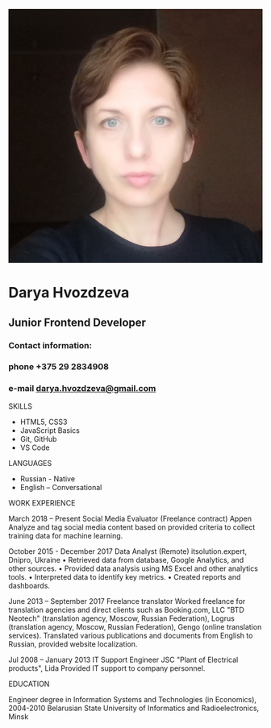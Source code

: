 ![photo](photo_2022-12-09_20-25-10.jpg "Photo") 
# Darya Hvozdzeva 
## Junior Frontend Developer
### Contact information:
### phone +375 29 2834908 
### e-mail darya.hvozdzeva@gmail.com 

SKILLS

* HTML5, CSS3
* JavaScript Basics
* Git, GitHub
* VS Codе

LANGUAGES

* Russian - Native
* English – Conversational

WORK EXPERIENCE

March 2018 – Present
Social Media Evaluator (Freelance contract)
Appen
Analyze and tag social media content based on provided criteria to collect training data for machine learning.

October 2015 - December 2017
Data Analyst (Remote)
itsolution.expert, Dnipro, Ukraine
•	Retrieved data from database, Google Аnalytics, and other sources.
•	Provided data analysis using MS Excel and other analytics tools.
•	Interpreted data to identify key metrics.
•	Created reports and dashboards.

June 2013 – September 2017 
Freelance translator
Worked freelance for translation agencies and direct clients such as Booking.com, LLC "BTD Neotech" (translation agency, Moscow, Russian Federation), Logrus (translation agency, Moscow, Russian Federation), Gengo (online translation services).
Translated various publications and documents from English to Russian, provided website localization. 

Jul 2008 – January 2013
IT Support Engineer
 JSC "Plant of Electrical products", Lida
Provided IT support to company personnel.

EDUCATION

Engineer degree in Information Systems and Technologies (in Economics), 2004-2010
Belarusian State University of Informatics and Radioelectronics, Minsk
